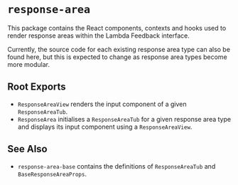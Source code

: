 # `response-area`

This package contains the React components, contexts and hooks used to render
response areas within the Lambda Feedback interface.

Currently, the source code for each existing response area type can also be
found here, but this is expected to change as response area types become more
modular.

## Root Exports

- `ResponseAreaView` renders the input component of a given `ResponseAreaTub`.
- `ResponseArea` initialises a `ResponseAreaTub` for a given response area type
  and displays its input component using a `ResponseAreaView`.

## See Also

- `response-area-base` contains the definitions of `ResponseAreaTub` and
  `BaseResponseAreaProps`.
